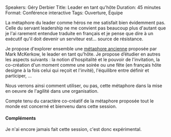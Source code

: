 Speakers: Géry Derbier
Title: Leader en tant qu'hôte
Duration: 45 minutes
Format: Conférence interactive
Tags: Ouverture, Équipe

La métaphore du leader comme héros ne me satisfait bien évidemment pas.
Celle du servant leadership ne me convient pas beaucoup plus d'autant que je l'ai rarement entendue traduite en français et je pense que dire à un exécutif qu'il doit devenir un serviteur est... source de résistance. 

Je propose d'explorer ensemble une [métaphore ancienne][] proposée par Mark McKerkow, le leader en tant qu'hôte.
Je propose d’étudier en autres les aspects suivants : la notion d'hospitalité et le pouvoir de l'invitation, la co-création d'un moment comme une soirée ou une fête (en français hôte designe à la fois celui qui reçoit et l'invité), l'équilibre entre définir et participer, ...

Nous verrons ainsi comment utiliser, ou pas, cette métaphore dans la mise en oeuvre de l'agilité dans une organisation. 

Compte tenu du caractère co-créatif de la métaphore proposée tout le monde est concerné et bienvenu dans cette session.

#### Compléments

Je n'ai encore jamais fait cette session, c'est donc expérimental.

[métaphore ancienne]: http://hostleadership.ning.com/
